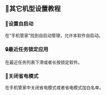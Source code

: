 ## 📱其它机型设置教程
### 📳设置自启动
在“手机管家”找到自启动管理，允许本软件自启动。
### 🔒最近任务锁定应用
在最近任务列表下滑或者长按锁定软件。
### 🔌关闭省电模式
在手机管家中关闭省电模式或者省电模式加白名单。
